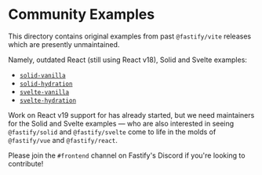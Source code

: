 # Community Examples

This directory contains original examples from past `@fastify/vite` releases which are presently unmaintained. 

Namely, outdated React (still using React v18), Solid and Svelte examples:

- [`solid-vanilla`](https://github.com/fastify/fastify-vite/tree/dev/contrib/solid-vanilla)
- [`solid-hydration`](https://github.com/fastify/fastify-vite/tree/dev/contrib/solid-hydration)
- [`svelte-vanilla`](https://github.com/fastify/fastify-vite/tree/dev/contrib/svelte-vanilla)
- [`svelte-hydration`](https://github.com/fastify/fastify-vite/tree/dev/contrib/svelte-hydration)

Work on React v19 support for has already started, but we need maintainers for the Solid and Svelte examples — who are also interested in seeing `@fastify/solid` and `@fastify/svelte` come to life in the molds of `@fastify/vue` and `@fastify/react`.

Please join the `#frontend` channel on Fastify's Discord if you're looking to contribute!
